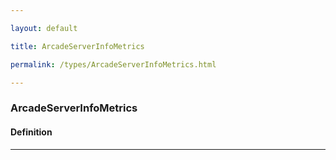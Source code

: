 ```yaml
---

layout: default

title: ArcadeServerInfoMetrics

permalink: /types/ArcadeServerInfoMetrics.html

---
```


### ArcadeServerInfoMetrics

#### Definition

---

